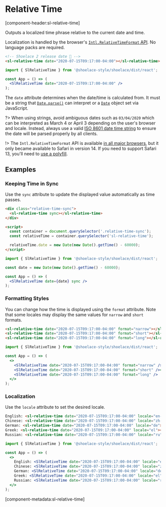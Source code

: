# Relative Time

[component-header:sl-relative-time]

Outputs a localized time phrase relative to the current date and time.

Localization is handled by the browser's [`Intl.RelativeTimeFormat` API](https://developer.mozilla.org/en-US/docs/Web/JavaScript/Reference/Global_Objects/Intl/RelativeTimeFormat). No language packs are required.

```html preview
<!-- Shoelace 2 release date 🎉 -->
<sl-relative-time date="2020-07-15T09:17:00-04:00"></sl-relative-time>
```

```jsx react
import { SlRelativeTime } from '@shoelace-style/shoelace/dist/react';

const App = () => (
  <SlRelativeTime date="2020-07-15T09:17:00-04:00" />
);
```

The `date` attribute determines when the date/time is calculated from. It must be a string that [`Date.parse()`](https://developer.mozilla.org/en-US/docs/Web/JavaScript/Reference/Global_Objects/Date/parse) can interpret or a [`Date`](https://developer.mozilla.org/en-US/docs/Web/JavaScript/Reference/Global_Objects/Date) object set via JavaScript.

?> When using strings, avoid ambiguous dates such as `03/04/2020` which can be interpreted as March 4 or April 3 depending on the user's browser and locale. Instead, always use a valid [ISO 8601 date time string](https://developer.mozilla.org/en-US/docs/Web/JavaScript/Reference/Global_Objects/Date/parse#Date_Time_String_Format) to ensure the date will be parsed properly by all clients.

!> The `Intl.RelativeTimeFormat` API is available [in all major browsers](https://caniuse.com/mdn-javascript_builtins_intl_relativetimeformat), but it only became available to Safari in version 14. If you need to support Safari 13, you'll need to [use a polyfill](https://github.com/catamphetamine/relative-time-format).

## Examples

### Keeping Time in Sync

Use the `sync` attribute to update the displayed value automatically as time passes.

```html preview
<div class="relative-time-sync">
  <sl-relative-time sync></sl-relative-time>
</div>

<script>
  const container = document.querySelector('.relative-time-sync');
  const relativeTime = container.querySelector('sl-relative-time');

  relativeTime.date = new Date(new Date().getTime() - 60000);
</script>
```

```jsx react
import { SlRelativeTime } from '@shoelace-style/shoelace/dist/react';

const date = new Date(new Date().getTime() - 60000);

const App = () => (
  <SlRelativeTime date={date} sync />
);
```

### Formatting Styles

You can change how the time is displayed using the `format` attribute. Note that some locales may display the same values for `narrow` and `short` formats.

```html preview
<sl-relative-time date="2020-07-15T09:17:00-04:00" format="narrow"></sl-relative-time><br>
<sl-relative-time date="2020-07-15T09:17:00-04:00" format="short"></sl-relative-time><br>
<sl-relative-time date="2020-07-15T09:17:00-04:00" format="long"></sl-relative-time>
```

```jsx react
import { SlRelativeTime } from '@shoelace-style/shoelace/dist/react';

const App = () => (
  <>
    <SlRelativeTime date="2020-07-15T09:17:00-04:00" format="narrow" /><br />
    <SlRelativeTime date="2020-07-15T09:17:00-04:00" format="short" /><br />
    <SlRelativeTime date="2020-07-15T09:17:00-04:00" format="long" />
  </>
);
```

### Localization

Use the `locale` attribute to set the desired locale.

```html preview
English: <sl-relative-time date="2020-07-15T09:17:00-04:00" locale="en-US"></sl-relative-time><br>
Chinese: <sl-relative-time date="2020-07-15T09:17:00-04:00" locale="zh-CN"></sl-relative-time><br>
German: <sl-relative-time date="2020-07-15T09:17:00-04:00" locale="de"></sl-relative-time><br>
Greek: <sl-relative-time date="2020-07-15T09:17:00-04:00" locale="el"></sl-relative-time><br>
Russian: <sl-relative-time date="2020-07-15T09:17:00-04:00" locale="ru"></sl-relative-time>
```

```jsx react
import { SlRelativeTime } from '@shoelace-style/shoelace/dist/react';

const App = () => (
  <>
    English: <SlRelativeTime date="2020-07-15T09:17:00-04:00" locale="en-US" /><br />
    Chinese: <SlRelativeTime date="2020-07-15T09:17:00-04:00" locale="zh-CN" /><br />
    German: <SlRelativeTime date="2020-07-15T09:17:00-04:00" locale="de" /><br />
    Greek: <SlRelativeTime date="2020-07-15T09:17:00-04:00" locale="el" /><br />
    Russian: <SlRelativeTime date="2020-07-15T09:17:00-04:00" locale="ru" />
  </>
);
```

[component-metadata:sl-relative-time]
